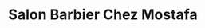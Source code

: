 ---
title: "Salon Barbier Chez Mostafa"
url: /montreal/salon-barbier-chez-mostafa/
shop: Friseur
---